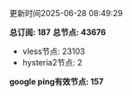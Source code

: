 更新时间2025-06-28 08:49:29

**总订阅: 187**
**总节点: 43676**
- vless节点: 23103
- hysteria2节点: 2

**google ping有效节点: 157**
